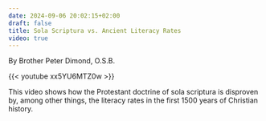 ```yaml
---
date: 2024-09-06 20:02:15+02:00
draft: false
title: Sola Scriptura vs. Ancient Literacy Rates
video: true
---
```




By Brother Peter Dimond, O.S.B.

{{< youtube xx5YU6MTZ0w >}}

This video shows how the Protestant doctrine of sola scriptura is disproven by, among other things, the literacy rates in the first 1500 years of Christian history.

